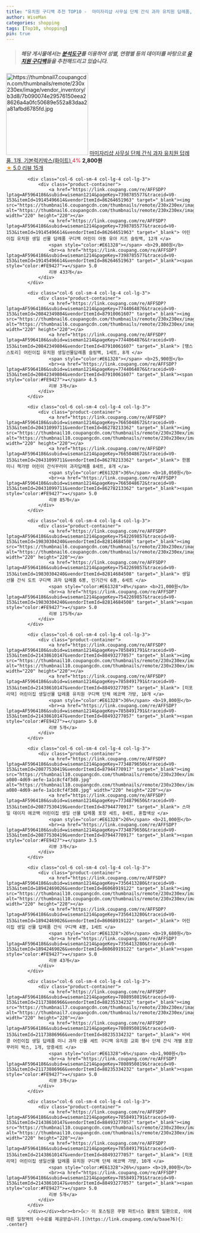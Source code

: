 ```yaml
---
title: "유치원 구디백 추천 TOP10 -  마미자리샵 사무실 단체 간식 과자 유치원 답례품, 1개, 기본럭키박스(화이트) "
author: WiseMan
categories: shopping
tags: [Top10, shopping]
pin: true
---
```


> ##### 해당 게시물에서는 [**분석도구**](https://itemscout.io/)를 이용하여 **성별**, **연령별** 등의 데이터를 바탕으로 [**유치원 구디백**](https://link.coupang.com/a/baae76)들을 추천해드리고 있습니다.
<div class="container"><div class="row">
            <div class="col-6 col-sm-4 col-lg-4 col-lg-3">
                <div class="product-container">
                    <a href="https://link.coupang.com/re/AFFSDP?lptag=AF5964186&subid=wiseman1214&pageKey=7726700142&traceid=V0-153&itemId=20751531744&vendorItemId=87821860590" target="_blank"><img src="https://thumbnail7.coupangcdn.com/thumbnails/remote/230x230ex/image/vendor_inventory/b3d8/7b090074e29576150eea28626a4a0fc50689e552a83daa2a81afbd6785fd.jpg" alt="https://thumbnail7.coupangcdn.com/thumbnails/remote/230x230ex/image/vendor_inventory/b3d8/7b090074e29576150eea28626a4a0fc50689e552a83daa2a81afbd6785fd.jpg" width="220" height="220"></a>
                    <a href="https://link.coupang.com/re/AFFSDP?lptag=AF5964186&subid=wiseman1214&pageKey=7726700142&traceid=V0-153&itemId=20751531744&vendorItemId=87821860590" target="_blank"> 마미자리샵 사무실 단체 간식 과자 유치원 답례품, 1개, 기본럭키박스(화이트) </a>
                    <span style="color:#E61328">4%</span> <b>2,800원</b>
                    <br><a href="https://link.coupang.com/re/AFFSDP?lptag=AF5964186&subid=wiseman1214&pageKey=7726700142&traceid=V0-153&itemId=20751531744&vendorItemId=87821860590" target="_blank"><span style="color:#FE9427">★</span> 5.0
                    리뷰 15개</a>
                </div>
            </div>
            
            <div class="col-6 col-sm-4 col-lg-4 col-lg-3">
                <div class="product-container">
                    <a href="https://link.coupang.com/re/AFFSDP?lptag=AF5964186&subid=wiseman1214&pageKey=7398785577&traceid=V0-153&itemId=19145496614&vendorItemId=86264651963" target="_blank"><img src="https://thumbnail6.coupangcdn.com/thumbnails/remote/230x230ex/image/vendor_inventory/6c4e/4c9c38d56bb21892b4e41d42252c913a6227ec7e28e5b205fcd7c542f7cf.jpg" alt="https://thumbnail6.coupangcdn.com/thumbnails/remote/230x230ex/image/vendor_inventory/6c4e/4c9c38d56bb21892b4e41d42252c913a6227ec7e28e5b205fcd7c542f7cf.jpg" width="220" height="220"></a>
                    <a href="https://link.coupang.com/re/AFFSDP?lptag=AF5964186&subid=wiseman1214&pageKey=7398785577&traceid=V0-153&itemId=19145496614&vendorItemId=86264651963" target="_blank"> 어린이집 유치원 생일 선물 답례품 구디백 어린이 아동 유아 키즈 슬링백, 12개 </a>
                    <span style="color:#E61328"></span> <b>29,800원</b>
                    <br><a href="https://link.coupang.com/re/AFFSDP?lptag=AF5964186&subid=wiseman1214&pageKey=7398785577&traceid=V0-153&itemId=19145496614&vendorItemId=86264651963" target="_blank"><span style="color:#FE9427">★</span> 5.0
                    리뷰 433개</a>
                </div>
            </div>
            
            <div class="col-6 col-sm-4 col-lg-4 col-lg-3">
                <div class="product-container">
                    <a href="https://link.coupang.com/re/AFFSDP?lptag=AF5964186&subid=wiseman1214&pageKey=7744064876&traceid=V0-153&itemId=20842349804&vendorItemId=87910061607" target="_blank"><img src="https://thumbnail6.coupangcdn.com/thumbnails/remote/230x230ex/image/vendor_inventory/7210/93851c226b60a0552c20c425bb2bf2797a10475b76b70f81e933a78d8090.jpg" alt="https://thumbnail6.coupangcdn.com/thumbnails/remote/230x230ex/image/vendor_inventory/7210/93851c226b60a0552c20c425bb2bf2797a10475b76b70f81e933a78d8090.jpg" width="220" height="220"></a>
                    <a href="https://link.coupang.com/re/AFFSDP?lptag=AF5964186&subid=wiseman1214&pageKey=7744064876&traceid=V0-153&itemId=20842349804&vendorItemId=87910061607" target="_blank"> [땡스스토리] 어린이집 유치원 생일선물답례품 슬링백, 1세트, 8개 </a>
                    <span style="color:#E61328"></span> <b>25,900원</b>
                    <br><a href="https://link.coupang.com/re/AFFSDP?lptag=AF5964186&subid=wiseman1214&pageKey=7744064876&traceid=V0-153&itemId=20842349804&vendorItemId=87910061607" target="_blank"><span style="color:#FE9427">★</span> 4.5
                    리뷰 3개</a>
                </div>
            </div>
            
            <div class="col-6 col-sm-4 col-lg-4 col-lg-3">
                <div class="product-container">
                    <a href="https://link.coupang.com/re/AFFSDP?lptag=AF5964186&subid=wiseman1214&pageKey=7665048672&traceid=V0-153&itemId=20431099711&vendorItemId=86278213362" target="_blank"><img src="https://thumbnail10.coupangcdn.com/thumbnails/remote/230x230ex/image/vendor_inventory/a7ed/6fb030c6badce0e68aba63a84ce4806a9a11bde81ee5bbe381acf0abbc5b.jpg" alt="https://thumbnail10.coupangcdn.com/thumbnails/remote/230x230ex/image/vendor_inventory/a7ed/6fb030c6badce0e68aba63a84ce4806a9a11bde81ee5bbe381acf0abbc5b.jpg" width="220" height="220"></a>
                    <a href="https://link.coupang.com/re/AFFSDP?lptag=AF5964186&subid=wiseman1214&pageKey=7665048672&traceid=V0-153&itemId=20431099711&vendorItemId=86278213362" target="_blank"> 한봄 미니 책가방 어린이 간식꾸러미 과자답례품 8세트, 8개 </a>
                    <span style="color:#E61328">36%</span> <b>18,050원</b>
                    <br><a href="https://link.coupang.com/re/AFFSDP?lptag=AF5964186&subid=wiseman1214&pageKey=7665048672&traceid=V0-153&itemId=20431099711&vendorItemId=86278213362" target="_blank"><span style="color:#FE9427">★</span> 5.0
                    리뷰 85개</a>
                </div>
            </div>
            
            <div class="col-6 col-sm-4 col-lg-4 col-lg-3">
                <div class="product-container">
                    <a href="https://link.coupang.com/re/AFFSDP?lptag=AF5964186&subid=wiseman1214&pageKey=7542269857&traceid=V0-153&itemId=19830304240&vendorItemId=82814684508" target="_blank"><img src="https://thumbnail6.coupangcdn.com/thumbnails/remote/230x230ex/image/vendor_inventory/5666/b22f93e06562c8ca71dc474e2ebccbe455132f4add967469151d7704eb4d.jpg" alt="https://thumbnail6.coupangcdn.com/thumbnails/remote/230x230ex/image/vendor_inventory/5666/b22f93e06562c8ca71dc474e2ebccbe455132f4add967469151d7704eb4d.jpg" width="220" height="220"></a>
                    <a href="https://link.coupang.com/re/AFFSDP?lptag=AF5964186&subid=wiseman1214&pageKey=7542269857&traceid=V0-153&itemId=19830304240&vendorItemId=82814684508" target="_blank"> 생일 선물 간식 도트 구디백 과자 답례품 6봉, 인기간식 6종, 6세트 </a>
                    <span style="color:#E61328">8%</span> <b>21,000원</b>
                    <br><a href="https://link.coupang.com/re/AFFSDP?lptag=AF5964186&subid=wiseman1214&pageKey=7542269857&traceid=V0-153&itemId=19830304240&vendorItemId=82814684508" target="_blank"><span style="color:#FE9427">★</span> 5.0
                    리뷰 175개</a>
                </div>
            </div>
            
            <div class="col-6 col-sm-4 col-lg-4 col-lg-3">
                <div class="product-container">
                    <a href="https://link.coupang.com/re/AFFSDP?lptag=AF5964186&subid=wiseman1214&pageKey=7858491791&traceid=V0-153&itemId=21438610147&vendorItemId=88493277057" target="_blank"><img src="https://thumbnail10.coupangcdn.com/thumbnails/remote/230x230ex/image/vendor_inventory/25c4/1bedb4649ff0a064687c8eb232639385794bb762b7dbe0aa1b5ac797601f.jpg" alt="https://thumbnail10.coupangcdn.com/thumbnails/remote/230x230ex/image/vendor_inventory/25c4/1bedb4649ff0a064687c8eb232639385794bb762b7dbe0aa1b5ac797601f.jpg" width="220" height="220"></a>
                    <a href="https://link.coupang.com/re/AFFSDP?lptag=AF5964186&subid=wiseman1214&pageKey=7858491791&traceid=V0-153&itemId=21438610147&vendorItemId=88493277057" target="_blank"> [미포리댁] 어린이집 생일선물 답례품 유치원 구디백 단체 에코백 가방, 10개 </a>
                    <span style="color:#E61328">36%</span> <b>19,800원</b>
                    <br><a href="https://link.coupang.com/re/AFFSDP?lptag=AF5964186&subid=wiseman1214&pageKey=7858491791&traceid=V0-153&itemId=21438610147&vendorItemId=88493277057" target="_blank"><span style="color:#FE9427">★</span> 5.0
                    리뷰 5개</a>
                </div>
            </div>
            
            <div class="col-6 col-sm-4 col-lg-4 col-lg-3">
                <div class="product-container">
                    <a href="https://link.coupang.com/re/AFFSDP?lptag=AF5964186&subid=wiseman1214&pageKey=7734879650&traceid=V0-153&itemId=20877530419&vendorItemId=87944770917" target="_blank"><img src="https://thumbnail10.coupangcdn.com/thumbnails/remote/230x230ex/image/retail/images/2023/12/01/15/1/3cb56d60-a080-4d69-aefe-1a1c8cf4f3d8.jpg" alt="https://thumbnail10.coupangcdn.com/thumbnails/remote/230x230ex/image/retail/images/2023/12/01/15/1/3cb56d60-a080-4d69-aefe-1a1c8cf4f3d8.jpg" width="220" height="220"></a>
                    <a href="https://link.coupang.com/re/AFFSDP?lptag=AF5964186&subid=wiseman1214&pageKey=7734879650&traceid=V0-153&itemId=20877530419&vendorItemId=87944770917" target="_blank"> 스마일 데이지 에코백 어린이집 생일 선물 답례품 포장 세트, 8세트, 혼합색상 </a>
                    <span style="color:#E61328">26%</span> <b>21,000원</b>
                    <br><a href="https://link.coupang.com/re/AFFSDP?lptag=AF5964186&subid=wiseman1214&pageKey=7734879650&traceid=V0-153&itemId=20877530419&vendorItemId=87944770917" target="_blank"><span style="color:#FE9427">★</span> 3.5
                    리뷰 3개</a>
                </div>
            </div>
            
            <div class="col-6 col-sm-4 col-lg-4 col-lg-3">
                <div class="product-container">
                    <a href="https://link.coupang.com/re/AFFSDP?lptag=AF5964186&subid=wiseman1214&pageKey=7356413280&traceid=V0-153&itemId=18942469026&vendorItemId=86068919122" target="_blank"><img src="https://thumbnail10.coupangcdn.com/thumbnails/remote/230x230ex/image/vendor_inventory/d6f3/33dfc6a1b8929e2d5b2e822fa6aa9f68a2ffb3e16bc2d8558fb82455f040.jpg" alt="https://thumbnail10.coupangcdn.com/thumbnails/remote/230x230ex/image/vendor_inventory/d6f3/33dfc6a1b8929e2d5b2e822fa6aa9f68a2ffb3e16bc2d8558fb82455f040.jpg" width="220" height="220"></a>
                    <a href="https://link.coupang.com/re/AFFSDP?lptag=AF5964186&subid=wiseman1214&pageKey=7356413280&traceid=V0-153&itemId=18942469026&vendorItemId=86068919122" target="_blank"> 어린이집 생일 선물 답례품 간식 구디백 4봉, 1세트 </a>
                    <span style="color:#E61328">26%</span> <b>19,680원</b>
                    <br><a href="https://link.coupang.com/re/AFFSDP?lptag=AF5964186&subid=wiseman1214&pageKey=7356413280&traceid=V0-153&itemId=18942469026&vendorItemId=86068919122" target="_blank"><span style="color:#FE9427">★</span> 5.0
                    리뷰 43개</a>
                </div>
            </div>
            
            <div class="col-6 col-sm-4 col-lg-4 col-lg-3">
                <div class="product-container">
                    <a href="https://link.coupang.com/re/AFFSDP?lptag=AF5964186&subid=wiseman1214&pageKey=7808950819&traceid=V0-153&itemId=21173886966&vendorItemId=88235334232" target="_blank"><img src="https://thumbnail7.coupangcdn.com/thumbnails/remote/230x230ex/image/vendor_inventory/7336/7dfa31ca97fdf8531de1bbd7861eebe28e61c4f875c209104a890ef05376.jpg" alt="https://thumbnail7.coupangcdn.com/thumbnails/remote/230x230ex/image/vendor_inventory/7336/7dfa31ca97fdf8531de1bbd7861eebe28e61c4f875c209104a890ef05376.jpg" width="220" height="220"></a>
                    <a href="https://link.coupang.com/re/AFFSDP?lptag=AF5964186&subid=wiseman1214&pageKey=7808950819&traceid=V0-153&itemId=21173886966&vendorItemId=88235334232" target="_blank"> 비비콩 어린이집 생일 답례품 미니 과자 선물 세트 구디백 유치원 교회 행사 단체 간식 개별 포장 꾸러미 박스, 1개, 앙증세트 </a>
                    <span style="color:#E61328">6%</span> <b>1,900원</b>
                    <br><a href="https://link.coupang.com/re/AFFSDP?lptag=AF5964186&subid=wiseman1214&pageKey=7808950819&traceid=V0-153&itemId=21173886966&vendorItemId=88235334232" target="_blank"><span style="color:#FE9427">★</span> 5.0
                    리뷰 3개</a>
                </div>
            </div>
            
            <div class="col-6 col-sm-4 col-lg-4 col-lg-3">
                <div class="product-container">
                    <a href="https://link.coupang.com/re/AFFSDP?lptag=AF5964186&subid=wiseman1214&pageKey=7858491791&traceid=V0-153&itemId=21438610147&vendorItemId=88493277057" target="_blank"><img src="https://thumbnail10.coupangcdn.com/thumbnails/remote/230x230ex/image/vendor_inventory/25c4/1bedb4649ff0a064687c8eb232639385794bb762b7dbe0aa1b5ac797601f.jpg" alt="https://thumbnail10.coupangcdn.com/thumbnails/remote/230x230ex/image/vendor_inventory/25c4/1bedb4649ff0a064687c8eb232639385794bb762b7dbe0aa1b5ac797601f.jpg" width="220" height="220"></a>
                    <a href="https://link.coupang.com/re/AFFSDP?lptag=AF5964186&subid=wiseman1214&pageKey=7858491791&traceid=V0-153&itemId=21438610147&vendorItemId=88493277057" target="_blank"> [미포리댁] 어린이집 생일선물 답례품 유치원 구디백 단체 에코백 가방, 10개 </a>
                    <span style="color:#E61328">26%</span> <b>19,800원</b>
                    <br><a href="https://link.coupang.com/re/AFFSDP?lptag=AF5964186&subid=wiseman1214&pageKey=7858491791&traceid=V0-153&itemId=21438610147&vendorItemId=88493277057" target="_blank"><span style="color:#FE9427">★</span> 5.0
                    리뷰 5개</a>
                </div>
            </div>
            </div></div><br><br>[👉 이 포스팅은 쿠팡 파트너스 활동의 일환으로, 이에 따른 일정액의 수수료를 제공받습니다.](https://link.coupang.com/a/baae76){: .center}